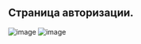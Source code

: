 ## Страница авторизации.

![image](https://github.com/user-attachments/assets/87f08931-952e-4e07-ab02-b5ed94411cef)
![image](https://github.com/user-attachments/assets/6df2aef6-efdf-4268-8951-925506a990ea)
